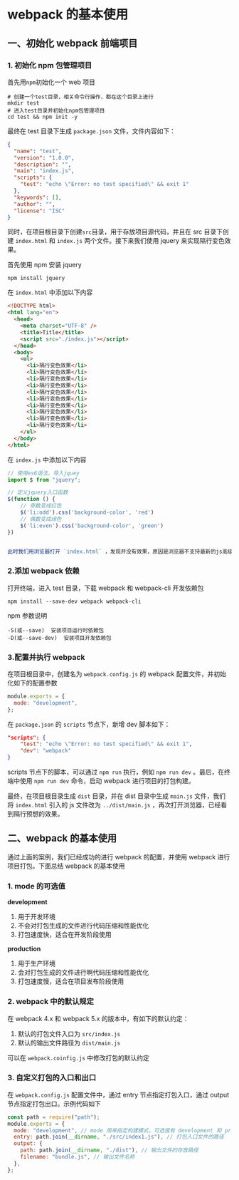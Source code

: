 # webpack 的基本使用

## 一、初始化 webpack 前端项目

### 1. 初始化 npm 包管理项目

首先用`npm`初始化一个 web 项目

```shell
# 创建一个test目录，相关命令行操作，都在这个目录上进行
mkdir test
# 进入test目录并初始化npm包管理项目
cd test && npm init -y
```

最终在 test 目录下生成 `package.json` 文件，文件内容如下：

```json
{
  "name": "test",
  "version": "1.0.0",
  "description": "",
  "main": "index.js",
  "scripts": {
    "test": "echo \"Error: no test specified\" && exit 1"
  },
  "keywords": [],
  "author": "",
  "license": "ISC"
}
```

同时，在项目根目录下创建`src`目录，用于存放项目源代码，并且在 src 目录下创建 `index.html` 和 `index.js` 两个文件。接下来我们使用 jquery 来实现隔行变色效果。


首先使用 npm 安装 jquery
```
npm install jquery
```

在 `index.html` 中添加以下内容

```html
<!DOCTYPE html>
<html lang="en">
  <head>
    <meta charset="UTF-8" />
    <title>Title</title>
    <script src="./index.js"></script>
  </head>
  <body>
    <ul>
      <li>隔行变色效果</li>
      <li>隔行变色效果</li>
      <li>隔行变色效果</li>
      <li>隔行变色效果</li>
      <li>隔行变色效果</li>
      <li>隔行变色效果</li>
      <li>隔行变色效果</li>
      <li>隔行变色效果</li>
      <li>隔行变色效果</li>
      <li>隔行变色效果</li>
    </ul>
  </body>
</html>
```

在 `index.js` 中添加以下内容

```javascript
// 使用es6语法，导入jquey
import $ from "jquery";

// 定义jquery入口函数
$(function () {
    // 奇数变成红色
    $('li:odd').css('background-color', 'red')
    // 偶数变成绿色
    $('li:even').css('background-color', 'green')
})


此时我们用浏览器打开 `index.html` ，发现并没有效果，原因是浏览器不支持最新的js高级语法。接下来我们将介绍webpack，并使用 webpack 进行项目打包，自动解决兼容性问题。

```

### 2.添加 webpack 依赖

打开终端，进入 test 目录，下载 webpack 和 webpack-cli 开发依赖包

```shell
npm install --save-dev webpack webpack-cli
```

npm 参数说明

```shell
-S(或--save)  安装项目运行时依赖包
-D(或--save-dev)  安装项目开发依赖包
```

### 3.配置并执行 webpack

在项目根目录中，创建名为 `webpack.config.js` 的 webpack 配置文件，并初始化如下的配置参数

```javascript
module.exports = {
  mode: "development",
};
```

在 `package.json` 的 `scripts` 节点下，新增 dev 脚本如下：

```json
"scripts": {
    "test": "echo \"Error: no test specified\" && exit 1",
    "dev": "webpack"
}
```

scripts 节点下的脚本，可以通过 `npm run` 执行，例如 `npm run dev` 。最后，在终端中使用 `npm run dev` 命令，启动 webpack 进行项目的打包构建。

最终，在项目根目录生成 `dist` 目录，并在 dist 目录中生成 `main.js` 文件，我们将 `index.html` 引入的 js 文件改为 `../dist/main.js` ，再次打开浏览器，已经看到隔行预想的效果。


## 二、webpack 的基本使用

通过上面的案例，我们已经成功的进行 webpack 的配置，并使用 webpack 进行项目打包。下面总结 webpack 的基本使用

### 1. mode 的可选值

**development**

1. 用于开发环境
2. 不会对打包生成的文件进行代码压缩和性能优化
3. 打包速度快，适合在开发阶段使用

**production**

1. 用于生产环境
2. 会对打包生成的文件进行啊代码压缩和性能优化
3. 打包速度慢，适合在项目发布阶段使用

### 2. webpack 中的默认规定

在 webpack 4.x 和 webpack 5.x 的版本中，有如下的默认约定：

1. 默认的打包文件入口为 `src/index.js`
2. 默认的输出文件路径为 `dist/main.js`

可以在 `webpack.coinfig.js` 中修改打包的默认约定

### 3. 自定义打包的入口和出口

在 `webpack.config.js` 配置文件中，通过 entry 节点指定打包入口，通过 output 节点指定打包出口。示例代码如下

```javascript
const path = require("path");
module.exports = {
  mode: "development", // mode 用来指定构建模式，可选值有 development 和 production
  entry: path.join(__dirname, "./src/index1.js"), // 打包入口文件的路径
  output: {
    path: path.join(__dirname, "./dist"), // 输出文件的存放路径
    filename: "bundle.js", // 输出文件名称
  },
};
```
